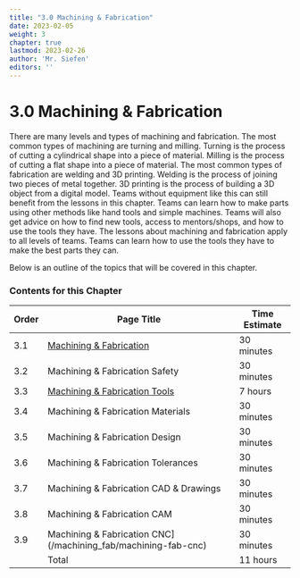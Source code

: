 ```yaml
---
title: "3.0 Machining & Fabrication"
date: 2023-02-05
weight: 3
chapter: true
lastmod: 2023-02-26
author: 'Mr. Siefen'
editors: ''
---
```


# 3.0 Machining & Fabrication

There are many levels and types of machining and fabrication. The most common types of machining are turning and milling. Turning is the process of cutting a cylindrical shape into a piece of material. Milling is the process of cutting a flat shape into a piece of material. The most common types of fabrication are welding and 3D printing. Welding is the process of joining two pieces of metal together. 3D printing is the process of building a 3D object from a digital model. Teams without equipment like this can still benefit from the lessons in this chapter. Teams can learn how to make parts using other methods like hand tools and simple machines. Teams will also get advice on how to find new tools, access to mentors/shops, and how to use the tools they have. The lessons about machining and fabrication apply to all levels of teams. Teams can learn how to use the tools they have to make the best parts they can.

Below is an outline of the topics that will be covered in this chapter.

### Contents for this Chapter

| Order | Page Title | Time Estimate |
| --- | --- | --- |
| 3.1 | [Machining & Fabrication](/machining_fab/machining-fab) | 30 minutes |
| 3.2 | Machining & Fabrication Safety | 30 minutes |
| 3.3 | [Machining & Fabrication Tools](/machining_fab/machining-fab-tools) | 7 hours |
| 3.4 | Machining & Fabrication Materials | 30 minutes |
| 3.5 | Machining & Fabrication Design | 30 minutes |
| 3.6 | Machining & Fabrication Tolerances | 30 minutes |
| 3.7 | Machining & Fabrication CAD & Drawings | 30 minutes |
| 3.8 | Machining & Fabrication CAM | 30 minutes |
| 3.9 | Machining & Fabrication CNC](/machining_fab/machining-fab-cnc) | 30 minutes |
|      | Total | 11 hours |
